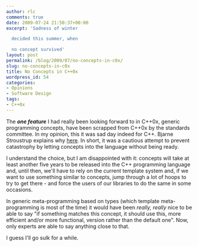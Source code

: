 ```yaml
---
author: rlc
comments: true
date: 2009-07-24 21:50:37+00:00
excerpt: 'Sadness of winter

  decided this summer, when

  no concept survived'
layout: post
permalink: /blog/2009/07/no-concepts-in-c0x/
slug: no-concepts-in-c0x
title: No Concepts in C++0x
wordpress_id: 54
categories:
- Opinions
- Software Design
tags:
- C++0x
---
```


The _**one feature**_ I had really been looking forward to in C++0x, generic programming concepts, have been scrapped from C++0x by the standards committee. In my opinion, this it was sad day indeed for C++. Bjarne Stroustrup explains why [here](http://www.ddj.com/architect/218600111). In short, it was a cautious attempt to prevent catastrophy by letting concepts into the language without being ready.

I understand the choice, but I am disappointed with it: concepts will take at least another five years to be released into the C++ programming language and, until then, we'll have to rely on the current template system and, if we want to use something similar to concepts, jump through a lot of hoops to try to get there - and force the users of our libraries to do the same in some occasions.

In generic meta-programming based on types (which template meta-programming is most of the time) it would have been _really, really_ nice to be able to say "if something matches this concept, it should use this, more efficient and/or more functional, version rather than the default one". Now, only experts are able to say anything close to that.

I guess I'll go sulk for a while.
